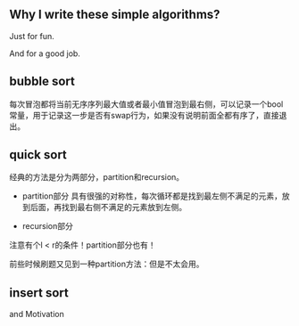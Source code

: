 ## Why I write these simple algorithms?

Just for fun.

And for a good job.


## bubble sort

每次冒泡都将当前无序序列最大值或者最小值冒泡到最右侧，可以记录一个bool常量，用于记录这一步是否有swap行为，如果没有说明前面全都有序了，直接退出。


## quick sort

经典的方法是分为两部分，partition和recursion。
* partition部分
具有很强的对称性，每次循环都是找到最左侧不满足的元素，放到后面，再找到最右侧不满足的元素放到左侧。

* recursion部分

注意有个l < r的条件！partition部分也有！


前些时候刷题又见到一种partition方法：但是不太会用。

## insert sort



and Motivation
